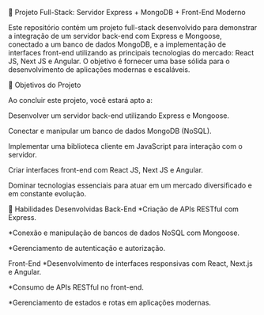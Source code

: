🚀 Projeto Full-Stack: Servidor Express + MongoDB + Front-End Moderno

Este repositório contém um projeto full-stack desenvolvido para demonstrar a integração de um servidor back-end com Express e Mongoose, conectado a um banco de dados MongoDB, e a implementação de interfaces front-end utilizando as principais tecnologias do mercado: React JS, Next JS e Angular. O objetivo é fornecer uma base sólida para o desenvolvimento de aplicações modernas e escaláveis.


🎯 Objetivos do Projeto

Ao concluir este projeto, você estará apto a:

Desenvolver um servidor back-end utilizando Express e Mongoose.

Conectar e manipular um banco de dados MongoDB (NoSQL).

Implementar uma biblioteca cliente em JavaScript para interação com o servidor.

Criar interfaces front-end com React JS, Next JS e Angular.

Dominar tecnologias essenciais para atuar em um mercado diversificado e em constante evolução.


🌟 Habilidades Desenvolvidas
Back-End
*Criação de APIs RESTful com Express.

*Conexão e manipulação de bancos de dados NoSQL com Mongoose.

*Gerenciamento de autenticação e autorização.

Front-End
*Desenvolvimento de interfaces responsivas com React, Next.js e Angular.

*Consumo de APIs RESTful no front-end.

*Gerenciamento de estados e rotas em aplicações modernas.
